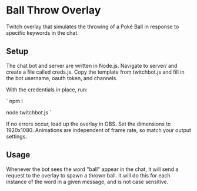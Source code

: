# Ball Throw Overlay

Twitch overlay that simulates the throwing of a Poké Ball in response
to specific keywords in the chat.

## Setup

The chat bot and server are written in Node.js. Navigate to server/ and
create a file called creds.js. Copy the template from twitchbot.js
and fill in the bot username, oauth token, and channels. 

With the credentials in place, run:

`
npm i

node twitchbot.js
`

If no errors occur, load up the overlay in OBS. Set the dimensions to 
1920x1080. Animations are independent of frame rate, so match your 
output settings. 

## Usage

Whenever the bot sees the word "ball" appear in the chat, it will send
a request to the overlay to spawn a thrown ball. It will do this for 
each instance of the word in a given message, and is not case sensitive.
